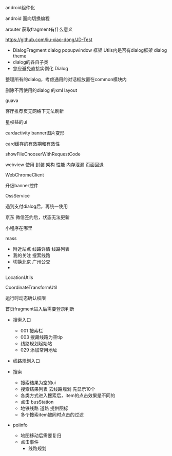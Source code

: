 android组件化

android 面向切换编程

arouter 获取fragment有什么意义

https://github.com/liu-xiao-dong/JD-Test



+ DialogFragment dialog popupwindow 框架 Utils内是否有dialog框架 dialog theme
+ dialog的各自子类
+ 您应避免直接实例化 Dialog

整理所有的dialog，考虑通用的对话框放置在common模块内

删除不再使用的dialog 的xml layout

guava

客厅推荐页无网络下无法刷新

星权益的ui

cardactivity banner图片变形

card缓存的有效期和有效性


showFileChooserWithRequestCode


webview 使用 封装 架构 性能 内存泄漏 页面回退

WebChromeClient

升级banner控件

OssService

遇到支付dialog后，再统一使用

京东 微信签约后，状态无法更新



小程序在哪里



mass

+ 附近站点 线路详情 线路列表
+ 我的关注 搜索线路
+ 切换北京 广州公交
+ 

LocationUtils

CoordinateTransformUtil

运行时动态确认权限

首页fragment进入后需要登录判断



+ 搜索入口
  + 001 搜索栏
  + 003 搜藏线路为空tip
  + 线路规划起始站
  + 029 添加常用地址
+ 线路规划入口





+ 搜索
  + 搜索结果为空的ui
  + 搜索结果列表 去线路规划 先显示10个
  + 各类方式进入搜索后，item的点击效果是不同的
  + 点击 busStation
  + 地铁线路 道路 提供图标
  + 多个搜索item被同时点击的过滤
  
+ poiinfo
  + 地图移动后需要复归
  + 点击事件
    + 线路规划


